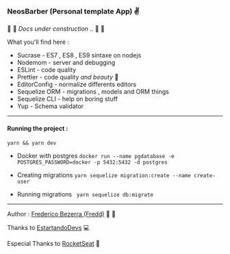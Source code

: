 ### NeosBarber (Personal template App) :v:
:construction: :construction: _Docs under construction .._ :construction: :construction:

What you'll find here :
 - Sucrase  - ES7 , ES8 , ES9 sintaxe on nodejs
 - Nodemom - server and debugging
 - ESLint - code quality
 - Prettier - code quality _and beauty_ :nail_care:
 - EditorConfig - normalize differents editors
 - Sequelize ORM - migrations , models and ORM things
 - Sequelize CLI - help on boring stuff
 - Yup  - Schema validator


___
#### Running the project :
``` yarn && yarn dev ```

- Docker with postgres
 ```docker run --name pgdatabase -e POSTGRES_PASSWORD=docker -p 5432:5432 -d postgres ```

- Creating migrations
 ```yarn sequelize migration:create --name create-user```

- Running migrations
``` yarn sequelize db:migrate```
___

Author :
[Frederico Bezerra (Fredd)](https://linkedin.com/in/fredericobezerra) :clap: :clap:

Thanks to [EstartandoDevs](http://estartandodevs.com.br) :computer:

Especial Thanks to [RocketSeat](https://rocketseat.com.br) :rocket:
